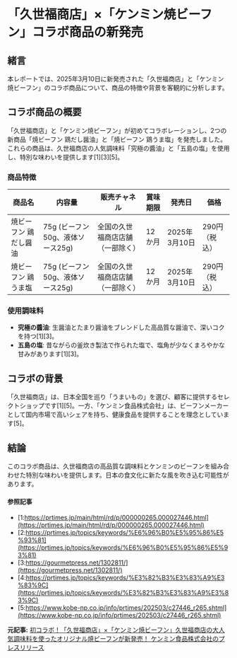 # 「久世福商店」×「ケンミン焼ビーフン」コラボ商品の新発売

## 緒言

本レポートでは、2025年3月10日に新発売された「久世福商店」と「ケンミン焼ビーフン」のコラボ商品について、商品の特徴や背景を客観的に分析します。

## コラボ商品の概要

「久世福商店」と「ケンミン焼ビーフン」が初めてコラボレーションし、2つの新商品「焼ビーフン 鶏だし醤油」と「焼ビーフン 鶏うま塩」を発売しました。これらの商品は、久世福商店の人気調味料「究極の醬油」と「五島の塩」を使用し、特別な味わいを提供します[1][3][5]。

### 商品特徴

| 商品名 | 内容量 | 販売チャネル | 賞味期限 | 発売日 | 価格 |
| --- | --- | --- | --- | --- | --- |
| 焼ビーフン 鶏だし醤油 | 75g (ビーフン50g、液体ソース25g) | 全国の久世福商店店舗（一部除く） | 12か月 | 2025年3月10日 | 290円（税込） |
| 焼ビーフン 鶏うま塩 | 75g (ビーフン50g、液体ソース25g) | 全国の久世福商店店舗（一部除く） | 12か月 | 2025年3月10日 | 290円（税込） |

### 使用調味料

- **究極の醬油**: 生醤油とたまり醤油をブレンドした高品質な醤油で、深いコクを持つ[1][3]。
- **五島の塩**: 昔ながらの釜炊き製法で作られた塩で、塩角が少なくまろやかな甘みがあります[1][3]。

## コラボの背景

「久世福商店」は、日本全国を巡り「うまいもの」を選び、顧客に提供するセレクトショップです[1][5]。一方、「ケンミン食品株式会社」は、ビーフンメーカーとして国内市場で高いシェアを持ち、健康食品を提供することを理念としています[5]。

## 結論

このコラボ商品は、久世福商店の高品質な調味料とケンミンのビーフンを組み合わせた特別な味わいを提供します。日本の食文化に新たな風を吹き込む可能性があります。

#### 参照記事
- [1:https://prtimes.jp/main/html/rd/p/000000265.000027446.html](https://prtimes.jp/main/html/rd/p/000000265.000027446.html)
- [2:https://prtimes.jp/topics/keywords/%E6%96%B0%E5%95%86%E5%93%81](https://prtimes.jp/topics/keywords/%E6%96%B0%E5%95%86%E5%93%81)
- [3:https://gourmetpress.net/1302811/](https://gourmetpress.net/1302811/)
- [4:https://prtimes.jp/topics/keywords/%E3%82%B3%E3%83%A9%E3%83%9C](https://prtimes.jp/topics/keywords/%E3%82%B3%E3%83%A9%E3%83%9C)
- [5:https://www.kobe-np.co.jp/info/prtimes/202503/c27446_r265.shtml](https://www.kobe-np.co.jp/info/prtimes/202503/c27446_r265.shtml)


**元記事:** [初コラボ！「久世福商店」×「ケンミン焼ビーフン」久世福商店の大人気調味料を使ったオリジナル焼ビーフンが新発売！ ケンミン食品株式会社のプレスリリース](https://prtimes.jp/main/html/rd/p/000000265.000027446.html)